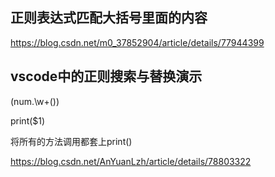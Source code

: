 ## 正则表达式匹配大括号里面的内容

 https://blog.csdn.net/m0_37852904/article/details/77944399

## vscode中的正则搜索与替换演示

(num.\w+())

print($1)

将所有的方法调用都套上print()

https://blog.csdn.net/AnYuanLzh/article/details/78803322